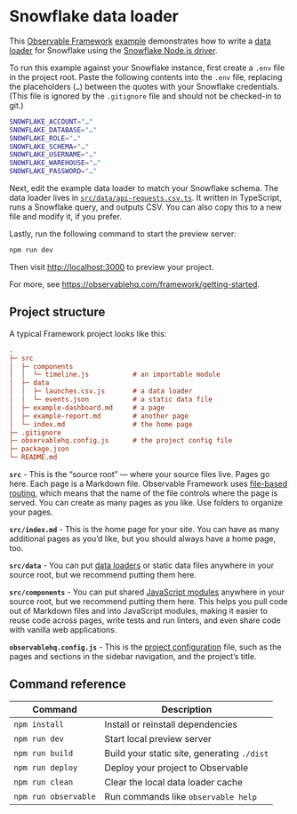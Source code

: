 # Snowflake data loader

This [Observable Framework](https://observablehq.com/framework/) [example](https://github.com/observablehq/framework/tree/main/examples) demonstrates how to write a [data loader](https://observablehq.com/framework/loaders) for Snowflake using the [Snowflake Node.js driver](https://docs.snowflake.com/en/developer-guide/node-js/nodejs-driver).

To run this example against your Snowflake instance, first create a `.env` file in the project root. Paste the following contents into the `.env` file, replacing the placeholders (`…`) between the quotes with your Snowflake credentials. (This file is ignored by the `.gitignore` file and should not be checked-in to git.)

```sh run=false
SNOWFLAKE_ACCOUNT="…"
SNOWFLAKE_DATABASE="…"
SNOWFLAKE_ROLE="…"
SNOWFLAKE_SCHEMA="…"
SNOWFLAKE_USERNAME="…"
SNOWFLAKE_WAREHOUSE="…"
SNOWFLAKE_PASSWORD="…"
```

Next, edit the example data loader to match your Snowflake schema. The data loader lives in [`src/data/api-requests.csv.ts`](./src/data/api-requests.csv.ts). It written in TypeScript, runs a Snowflake query, and outputs CSV. You can also copy this to a new file and modify it, if you prefer.

Lastly, run the following command to start the preview server:

```sh run=false
npm run dev
```

Then visit <http://localhost:3000> to preview your project.

For more, see <https://observablehq.com/framework/getting-started>.

## Project structure

A typical Framework project looks like this:

```ini
.
├─ src
│  ├─ components
│  │  └─ timeline.js           # an importable module
│  ├─ data
│  │  ├─ launches.csv.js       # a data loader
│  │  └─ events.json           # a static data file
│  ├─ example-dashboard.md     # a page
│  ├─ example-report.md        # another page
│  └─ index.md                 # the home page
├─ .gitignore
├─ observablehq.config.js      # the project config file
├─ package.json
└─ README.md
```

**`src`** - This is the “source root” — where your source files live. Pages go here. Each page is a Markdown file. Observable Framework uses [file-based routing](https://observablehq.com/framework/routing), which means that the name of the file controls where the page is served. You can create as many pages as you like. Use folders to organize your pages.

**`src/index.md`** - This is the home page for your site. You can have as many additional pages as you’d like, but you should always have a home page, too.

**`src/data`** - You can put [data loaders](https://observablehq.com/framework/loaders) or static data files anywhere in your source root, but we recommend putting them here.

**`src/components`** - You can put shared [JavaScript modules](https://observablehq.com/framework/javascript/imports) anywhere in your source root, but we recommend putting them here. This helps you pull code out of Markdown files and into JavaScript modules, making it easier to reuse code across pages, write tests and run linters, and even share code with vanilla web applications.

**`observablehq.config.js`** - This is the [project configuration](https://observablehq.com/framework/config) file, such as the pages and sections in the sidebar navigation, and the project’s title.

## Command reference

| Command           | Description                                              |
| ----------------- | -------------------------------------------------------- |
| `npm install`            | Install or reinstall dependencies                        |
| `npm run dev`        | Start local preview server                               |
| `npm run build`      | Build your static site, generating `./dist`              |
| `npm run deploy`     | Deploy your project to Observable                        |
| `npm run clean`      | Clear the local data loader cache                        |
| `npm run observable` | Run commands like `observable help`                      |
